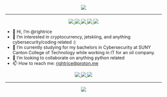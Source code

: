 <p align="center">
<a href="https://github.com/rightrice">
    <img src="https://github-readme-stats.vercel.app/api?username=rightrice&show_icons=true&theme=shadow_red">
</a>
<hr>
<p align="center">
<a href="https://specchiocyber.com" target="_blank">
    <img src="https://img.shields.io/badge/Website-specchiocyber.com-blueviolet?style=flat-square">
</a> 

<a href="https://drive.proton.me/urls/6ZSARGMMCC#3LOG1NT6QrZy" target="_blank">
    <img src="https://img.shields.io/badge/Resume-PDF-%23bf3434?style=flat-square">
</a>

<a href="https://www.linkedin.com/in/alan-specchio/" target="_blank">
    <img src="https://img.shields.io/badge/Profile-LinkedIn-blueviolet?style=flat-square">
</a>

<a href="https://twitter.com/rightrice607" target="_blank">
    <img src="https://img.shields.io/badge/Profile-Twitter-blueviolet?style=flat-square">
</a>
<a href="mailto:rightrice@proton.me">    
    <img src="https://img.shields.io/badge/Email-rightrice@proton.me-informational?style=flat-square&color=8B89CC&logo=protonmail&logoColor=white">
</a>


- 👋 Hi, I’m @rightrice
- 👀 I’m interested in cryptocurrency, jetskiing, and anything cybersecurity/coding related :)
- 🌱 I’m currently studying for my bachelors in Cybersecurity at SUNY Canton College of Technology while working in IT for an oil company.
- 💞️ I’m looking to collaborate on anything python related
- 📫 How to reach me: rightrice@proton.me

<p align="center">
<a href="https://ubuntu.com/" target="_blank">        
    <img src="https://img.shields.io/badge/OS-Ubuntu%20Linux-blueviolet?style=flat-square&logo=linux&logoColor=white">
</a>    
<a href="https://microsoft.com" target="_blank">          
    <img src="https://img.shields.io/badge/OS-Windows%2011-blueviolet?style=flat-square&logo=windows&logoColor=white">
</a>    
<a href="https://code.visualstudio.com/" target="_blank">          
    <img src="https://img.shields.io/badge/Editor-VSCode-blueviolet?style=flat-square&logo=visual-studio-code&logoColor=white">
</a>
    
<hr> 
<p align="center">
<a href="https://github.com/rightrice">
    <img src="https://github-readme-stats.vercel.app/api/top-langs/?username=rightrice&hide=TeX&layout=compact&theme=aura">
</a> 
    


<!---
rightrice/rightrice is a ✨ special ✨ repository because its `README.md` (this file) appears on your GitHub profile.
You can click the Preview link to take a look at your changes.
--->
